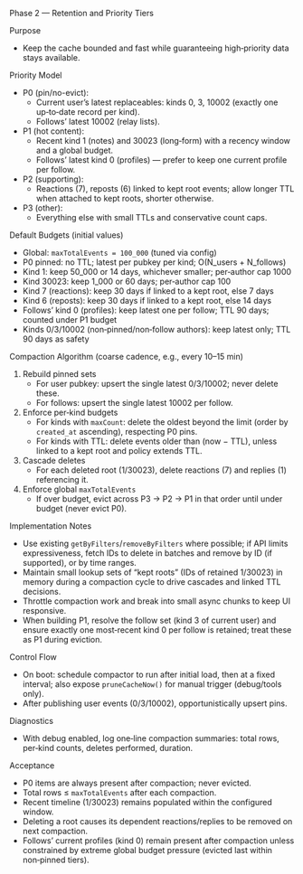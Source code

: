 Phase 2 — Retention and Priority Tiers

Purpose
- Keep the cache bounded and fast while guaranteeing high‑priority data stays available.

Priority Model
- P0 (pin/no-evict):
  - Current user’s latest replaceables: kinds 0, 3, 10002 (exactly one up‑to‑date record per kind).
  - Follows’ latest 10002 (relay lists).
- P1 (hot content):
  - Recent kind 1 (notes) and 30023 (long‑form) with a recency window and a global budget.
  - Follows’ latest kind 0 (profiles) — prefer to keep one current profile per follow.
- P2 (supporting):
  - Reactions (7), reposts (6) linked to kept root events; allow longer TTL when attached to kept roots, shorter otherwise.
- P3 (other):
  - Everything else with small TTLs and conservative count caps.

Default Budgets (initial values)
- Global: `maxTotalEvents = 100_000` (tuned via config)
- P0 pinned: no TTL; latest per pubkey per kind; O(N_users + N_follows)
- Kind 1: keep 50_000 or 14 days, whichever smaller; per‑author cap 1000
- Kind 30023: keep 1_000 or 60 days; per‑author cap 100
- Kind 7 (reactions): keep 30 days if linked to a kept root, else 7 days
- Kind 6 (reposts): keep 30 days if linked to a kept root, else 14 days
- Follows’ kind 0 (profiles): keep latest one per follow; TTL 90 days; counted under P1 budget
- Kinds 0/3/10002 (non‑pinned/non‑follow authors): keep latest only; TTL 90 days as safety

Compaction Algorithm (coarse cadence, e.g., every 10–15 min)
1) Rebuild pinned sets
   - For user pubkey: upsert the single latest 0/3/10002; never delete these.
   - For follows: upsert the single latest 10002 per follow.
2) Enforce per‑kind budgets
   - For kinds with `maxCount`: delete the oldest beyond the limit (order by `created_at` ascending), respecting P0 pins.
   - For kinds with TTL: delete events older than (now − TTL), unless linked to a kept root and policy extends TTL.
3) Cascade deletes
   - For each deleted root (1/30023), delete reactions (7) and replies (1) referencing it.
4) Enforce global `maxTotalEvents`
   - If over budget, evict across P3 → P2 → P1 in that order until under budget (never evict P0).

Implementation Notes
- Use existing `getByFilters`/`removeByFilters` where possible; if API limits expressiveness, fetch IDs to delete in batches and remove by ID (if supported), or by time ranges.
- Maintain small lookup sets of “kept roots” (IDs of retained 1/30023) in memory during a compaction cycle to drive cascades and linked TTL decisions.
- Throttle compaction work and break into small async chunks to keep UI responsive.
 - When building P1, resolve the follow set (kind 3 of current user) and ensure exactly one most‑recent kind 0 per follow is retained; treat these as P1 during eviction.

Control Flow
- On boot: schedule compactor to run after initial load, then at a fixed interval; also expose `pruneCacheNow()` for manual trigger (debug/tools only).
- After publishing user events (0/3/10002), opportunistically upsert pins.

Diagnostics
- With debug enabled, log one‑line compaction summaries: total rows, per‑kind counts, deletes performed, duration.

Acceptance
- P0 items are always present after compaction; never evicted.
- Total rows ≤ `maxTotalEvents` after each compaction.
- Recent timeline (1/30023) remains populated within the configured window.
- Deleting a root causes its dependent reactions/replies to be removed on next compaction.
 - Follows’ current profiles (kind 0) remain present after compaction unless constrained by extreme global budget pressure (evicted last within non‑pinned tiers).
